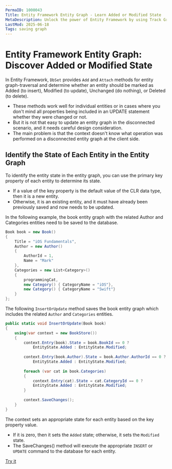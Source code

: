 ```yaml
---
PermaID: 1000043
Title: Entity Framework Entity Graph - Learn Added or Modified State
MetaDescription: Unlock the power of Entity Framework by using Track Graph to add, attach, or update tracked entities. Learn how to use the 'TrackGraph' method to specify if an entity should be tracked or not.
LastMod: 2025-06-18
Tags: saving graph
---
```


# Entity Framework Entity Graph: Discover Added or Modified State

In Entity Framework, `DbSet` provides `Add` and `Attach` methods for entity graph-traversal and determine whether an entity should be marked as Added (to insert), Modified (to update), Unchanged (do nothing), or Deleted (to delete).

 - These methods work well for individual entities or in cases where you don't mind all properties being included in an UPDATE statement whether they were changed or not.
 - But it is not that easy to update an entity graph in the disconnected scenario, and it needs careful design consideration.
 - The main problem is that the context doesn't know what operation was performed on a disconnected entity graph at the client side.

## Identify the State of Each Entity in the Entity Graph

To identify the entity state in the entity graph, you can use the primary key property of each entity to determine its state.

 - If a value of the key property is the default value of the CLR data type, then it is a new entity. 
 - Otherwise, it is an existing entity, and it must have already been previously saved and now needs to be updated.

In the following example, the book entity graph with the related Author and Categories entities need to be saved to the database.

```csharp
Book book = new Book()
{
    Title = "iOS Fundamentals",
    Author = new Author()
    {
        AuthorId = 1,
        Name = "Mark"
    },
    Categories = new List<Category>()
    {
        programmingCat, 
        new Category() { CategoryName = "iOS"},
        new Category() { CategoryName = "Swift"}
    }
};
```

The following `InsertOrUpdate` method saves the book entity graph which includes the related `Author` and `Categories` entities. 

```csharp
public static void InsertOrUpdate(Book book)
{
    using(var context = new BookStore())
    {
        context.Entry(book).State = book.BookId == 0 ? 
            EntityState.Added : EntityState.Modified;
        
        context.Entry(book.Author).State = book.Author.AuthorId == 0 ? 
            EntityState.Added : EntityState.Modified;
    
        foreach (var cat in book.Categories)
        {
            context.Entry(cat).State = cat.CategoryId == 0 ? 
            EntityState.Added : EntityState.Modified;
        }
        
        context.SaveChanges();
    }
}
```

The context sets an appropriate state for each entity based on the key property value. 

 - If it is zero, then it sets the `Added` state; otherwise, it sets the `Modified` state. 
 - The SaveChanges() method will execute the appropriate `INSERT` or `UPDATE` command to the database for each entity.

[Try it](https://dotnetfiddle.net/QH89br)